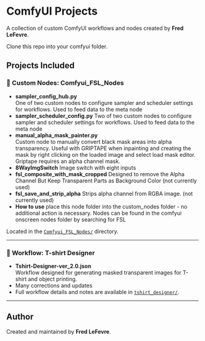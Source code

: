 # ComfyUI Projects

A collection of custom ComfyUI workflows and nodes created by **Fred LeFevre**.

Clone this repo into your comfyui folder.

## Projects Included

### 🧩 Custom Nodes: Comfyui_FSL_Nodes
- **sampler_config_hub.py**  
  One of two custom nodes to configure sampler and scheduler settings for workflows.  Used to feed data to the meta node
- **sampler_scheduler_config.py**
  Two of two custom nodes to configure sampler and scheduler settings for workflows.  Used to feed data to the meta node
- **manual_alpha_mask_painter.py**  
  Custom node to manually convert black mask areas into alpha transparency.  Useful with GRIPTAPE when inpainting and creating the mask by right clicking on the loaded image and select load mask editor.  Griptape requires an alpha channel mask.
- **8WayImgSwitch**
  Image switch with eight inputs
- **fsl_composite_with_mask_cropped**
  Designed to remove the Alpha Channel But Keep Transparent Parts as Background Color (not currently used)
- **fsl_save_and_strip_alpha**
  Strips alpha channel from RGBA image.  (not currently used)
- **How to use**
  place this node folder into the custom_nodes folder - no additional action is necessary.  Nodes can be found in the comfyui onscreen nodes folder by searching for FSL

Located in the [`Comfyui_FSL_Nodes/`](Comfyui_FSL_Nodes) directory.

---

### 🎨 Workflow: T-shirt Designer
- **Tshirt-Designer-ver_2.0.json**  
  Workflow designed for generating masked transparent images for T-shirt and object printing.
- Many corrections and updates
- Full workflow details and notes are available in [`tshirt_designer/`](https://github.com/fredlef/comfyui_projects/tree/main/workflows/tshirt_designer).

---



## Author

Created and maintained by **Fred LeFevre**.

